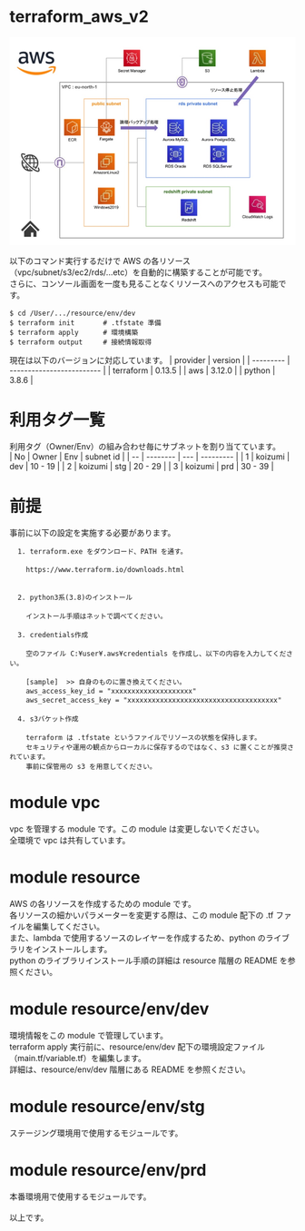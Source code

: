 # terraform_aws_v2

![terraform_aws_v2](https://github.com/atsushikoizumi/terraform_aws_v2/blob/main/aws_terraform_v2.jpg)<br>

以下のコマンド実行するだけで AWS の各リソース（vpc/subnet/s3/ec2/rds/...etc）を自動的に構築することが可能です。<br>
さらに、コンソール画面を一度も見ることなくリソースへのアクセスも可能です。
```
$ cd /User/.../resource/env/dev
$ terraform init       # .tfstate 準備
$ terraform apply      # 環境構築
$ terraform output     # 接続情報取得
```
現在は以下のバージョンに対応しています。
| provider  | version                   |
| --------- | ------------------------- |
| terraform | 0.13.5                    |
| aws       | 3.12.0                    |
| python    | 3.8.6                     |

# 利用タグ一覧
利用タグ（Owner/Env）の組み合わせ毎にサブネットを割り当てています。<br>
| No | Owner    | Env | subnet id |
| -- | -------- | --- | --------- |
| 1  | koizumi  | dev | 10 - 19   |
| 2  | koizumi  | stg | 20 - 29   |
| 3  | koizumi  | prd | 30 - 39   |

# 前提
事前に以下の設定を実施する必要があります。
```
  1. terraform.exe をダウンロード、PATH を通す。

    https://www.terraform.io/downloads.html


  2. python3系(3.8)のインストール

    インストール手順はネットで調べてください。

  3. credentials作成

    空のファイル C:¥user¥.aws¥credentials を作成し、以下の内容を入力してください。

    [sample]  >> 自身のものに置き換えてください。
    aws_access_key_id = "xxxxxxxxxxxxxxxxxxxx"
    aws_secret_access_key = "xxxxxxxxxxxxxxxxxxxxxxxxxxxxxxxxxxxxx"

  4. s3バケット作成

    terraform は .tfstate というファイルでリソースの状態を保持します。
    セキュリティや運用の観点からローカルに保存するのではなく、s3 に置くことが推奨されています。
    事前に保管用の s3 を用意してください。

```

# module vpc
vpc を管理する module です。この module は変更しないでください。<br>
全環境で vpc は共有しています。

# module resource
AWS の各リソースを作成するための module です。<br>
各リソースの細かいパラメーターを変更する際は、この module 配下の .tf ファイルを編集してください。<br>
また、lambda で使用するソースのレイヤーを作成するため、python のライブラリをインストールします。<br>
python のライブラリインストール手順の詳細は resource 階層の README を参照ください。

# module resource/env/dev
環境情報をこの module で管理しています。<br>
terraform apply 実行前に、resource/env/dev 配下の環境設定ファイル（main.tf/variable.tf）を編集します。<br>
詳細は、resource/env/dev 階層にある README を参照ください。

# module resource/env/stg
ステージング環境用で使用するモジュールです。

# module resource/env/prd
本番環境用で使用するモジュールです。<br>
<br>
以上です。
